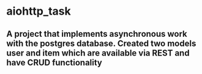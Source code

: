# aiohttp_task

## A project that implements asynchronous work with the postgres database. Created two models user and item which are available via REST and have CRUD functionality
